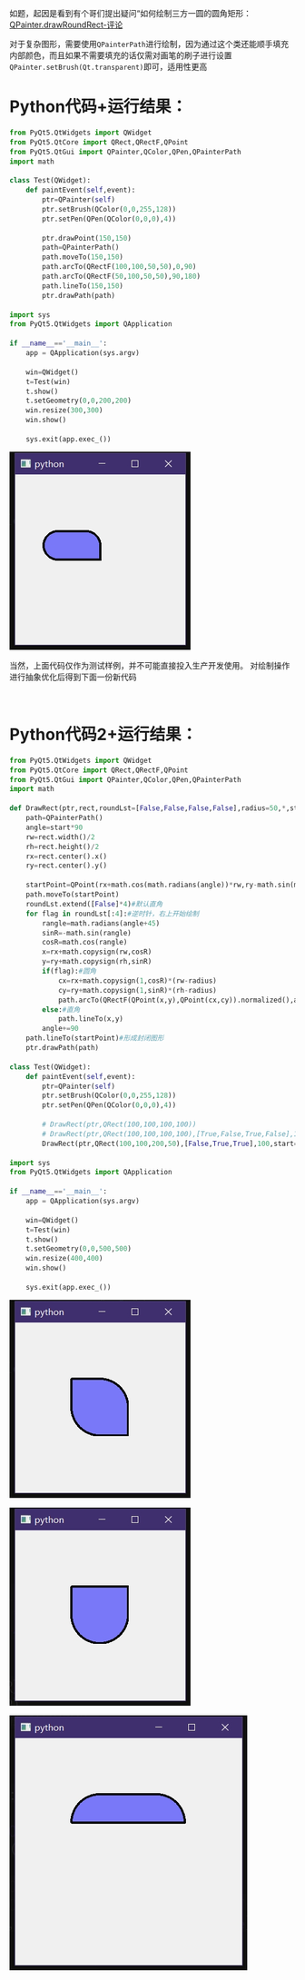 如题，起因是看到有个哥们提出疑问“如何绘制三方一圆的圆角矩形：[QPainter.drawRoundRect-评论](https://blog.csdn.net/liushuaitong/article/details/122117384)


对于复杂图形，需要使用``QPainterPath``进行绘制，因为通过这个类还能顺手填充内部颜色，而且如果不需要填充的话仅需对画笔的刷子进行设置``QPainter.setBrush(Qt.transparent)``即可，适用性更高



# Python代码+运行结果：
```python
from PyQt5.QtWidgets import QWidget
from PyQt5.QtCore import QRect,QRectF,QPoint
from PyQt5.QtGui import QPainter,QColor,QPen,QPainterPath
import math

class Test(QWidget):
	def paintEvent(self,event):
		ptr=QPainter(self)
		ptr.setBrush(QColor(0,0,255,128))
		ptr.setPen(QPen(QColor(0,0,0),4))

		ptr.drawPoint(150,150)
		path=QPainterPath()
		path.moveTo(150,150)
		path.arcTo(QRectF(100,100,50,50),0,90)
		path.arcTo(QRectF(50,100,50,50),90,180)
		path.lineTo(150,150)
		ptr.drawPath(path)

import sys
from PyQt5.QtWidgets import QApplication

if __name__=='__main__':
	app = QApplication(sys.argv)

	win=QWidget()
	t=Test(win)
	t.show()
	t.setGeometry(0,0,200,200)
	win.resize(300,300)
	win.show()

	sys.exit(app.exec_())
```

![运行结果1](./pict/1.png)

当然，上面代码仅作为测试样例，并不可能直接投入生产开发使用。
对绘制操作进行抽象优化后得到下面一份新代码

<br>


# Python代码2+运行结果：
```python
from PyQt5.QtWidgets import QWidget
from PyQt5.QtCore import QRect,QRectF,QPoint
from PyQt5.QtGui import QPainter,QColor,QPen,QPainterPath
import math

def DrawRect(ptr,rect,roundLst=[False,False,False,False],radius=50,*,start=0):#roundLst控制圆角直角，右上角开始(可以通过start控制起始点)，逆时针依次绘制
	path=QPainterPath()
	angle=start*90
	rw=rect.width()/2
	rh=rect.height()/2
	rx=rect.center().x()
	ry=rect.center().y()

	startPoint=QPoint(rx+math.cos(math.radians(angle))*rw,ry-math.sin(math.radians(angle))*rh)
	path.moveTo(startPoint)
	roundLst.extend([False]*4)#默认直角
	for flag in roundLst[:4]:#逆时针，右上开始绘制
		rangle=math.radians(angle+45)
		sinR=-math.sin(rangle)
		cosR=math.cos(rangle)
		x=rx+math.copysign(rw,cosR)
		y=ry+math.copysign(rh,sinR)
		if(flag):#圆角
			cx=rx+math.copysign(1,cosR)*(rw-radius)
			cy=ry+math.copysign(1,sinR)*(rh-radius)
			path.arcTo(QRectF(QPoint(x,y),QPoint(cx,cy)).normalized(),angle,90)
		else:#直角
			path.lineTo(x,y)
		angle+=90
	path.lineTo(startPoint)#形成封闭图形
	ptr.drawPath(path)

class Test(QWidget):
	def paintEvent(self,event):
		ptr=QPainter(self)
		ptr.setBrush(QColor(0,0,255,128))
		ptr.setPen(QPen(QColor(0,0,0),4))

		# DrawRect(ptr,QRect(100,100,100,100))
		# DrawRect(ptr,QRect(100,100,100,100),[True,False,True,False],100)
		DrawRect(ptr,QRect(100,100,200,50),[False,True,True],100,start=3)

import sys
from PyQt5.QtWidgets import QApplication

if __name__=='__main__':
	app = QApplication(sys.argv)

	win=QWidget()
	t=Test(win)
	t.show()
	t.setGeometry(0,0,500,500)
	win.resize(400,400)
	win.show()

	sys.exit(app.exec_())
```

![运行结果2](./pict/2.png)

![运行结果3](./pict/3.png)

![运行结果4](./pict/4.png)

